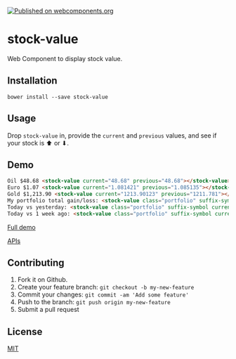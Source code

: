 [![Published on webcomponents.org](https://img.shields.io/badge/webcomponents.org-published-blue.svg)](https://www.webcomponents.org/element/valdrinkoshi/stock-value)

# stock-value
Web Component to display stock value.

## Installation
```
bower install --save stock-value
```

## Usage
Drop `stock-value` in, provide the `current` and `previous` values, and see if your stock is ⬆ or ⬇.

## Demo
<!--
```
<custom-element-demo>
  <template>
    <script src="../webcomponentsjs/webcomponents-lite.js"></script>
    <link rel="import" href="stock-value.html">
    <custom-style><style is="custom-style">
     stock-value.portfolio {
        --stock-value-up-symbol: '🤑';
        --stock-value-up-color: olivedrab;
        --stock-value-down-symbol: '😨';
        --stock-value-down-color: orangered;
        --stock-value-neutral-symbol: '😶';
        --stock-value-neutral-color: dimgrey;
     }
    </style></custom-style>
    <next-code-block></next-code-block>
  </template>
</custom-element-demo>
```
-->

```html
Oil $48.68 <stock-value current="48.68" previous="48.68"></stock-value> <br>
Euro $1.07 <stock-value current="1.081421" previous="1.085135"></stock-value> <br>
Gold $1,213.90 <stock-value current="1213.90123" previous="1211.781"></stock-value> <br>
My portfolio total gain/loss: <stock-value class="portfolio" suffix-symbol current="120.12" previous="1.35" only="difference"></stock-value> <br>
Today vs yesterday: <stock-value class="portfolio" suffix-symbol current="120.12" previous="120.12" only="percent"></stock-value> <br>
Today vs 1 week ago: <stock-value class="portfolio" suffix-symbol current="120.12" previous="120.01" only="percent"></stock-value>
```

[Full demo](https://www.webcomponents.org/element/valdrinkoshi/stock-value/demo/demo/index.html)

[APIs](https://www.webcomponents.org/element/valdrinkoshi/stock-value/stock-value)

## Contributing

1. Fork it on Github.
2. Create your feature branch: `git checkout -b my-new-feature`
3. Commit your changes: `git commit -am 'Add some feature'`
4. Push to the branch: `git push origin my-new-feature`
5. Submit a pull request

## License

[MIT](https://opensource.org/licenses/MIT)
